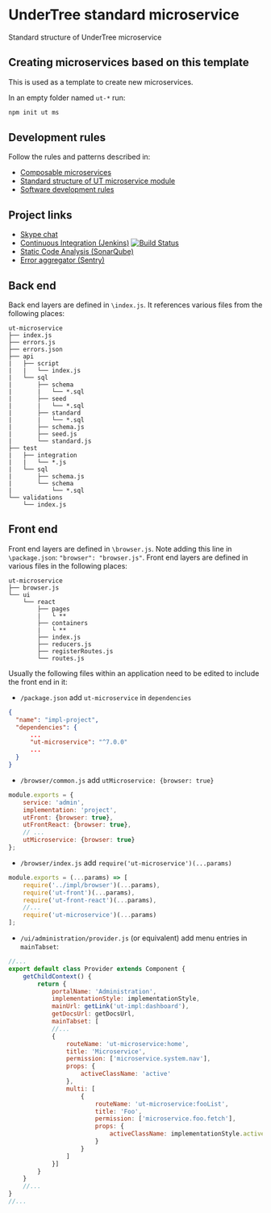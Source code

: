 # UnderTree standard microservice

Standard structure of UnderTree microservice

## Creating microservices based on this template

This is used as a template to create new microservices.

In an empty folder named `ut-*` run:

```bash
npm init ut ms
```

## Development rules

Follow the rules and patterns described in:

- [Composable microservices](https://github.com/softwaregroup-bg/ut-run/blob/master/microservices.md)
- [Standard structure of UT microservice module](https://github.com/softwaregroup-bg/ut-microservice)
- [Software development rules](https://confluence.softwaregroup.com/display/RD/Software+Engineering+Rules)

## Project links

- [Skype chat](https://join.skype.com/kCjJp7cig98r)
- [Continuous Integration (Jenkins)](https://jenkins.softwaregroup.com/view/master/job/ut/job/ut-microservice/)
  [![Build Status](https://jenkins.softwaregroup.com/buildStatus/icon?job=ut5impl/impl-application/master)](https://jenkins.softwaregroup.com/view/master/job/ut/job/ut-microservice/job/master/)
- [Static Code Analysis (SonarQube)](https://sonar.softwaregroup.com/dashboard?id=ut-microservice%3Aorigin%2Fmaster)
- [Error aggregator (Sentry)](http://sentry.k8s.softwaregroup-bg.com/sentry/ut-microservice/dashboard/?statsPeriod=1w)

## Back end

Back end layers are defined in `\index.js`. It references various files
from the following places:

```text
ut-microservice
├── index.js
├── errors.js
├── errors.json
├── api
|   ├── script
|   |   └── index.js
|   └── sql
|       ├── schema
|       |   └── *.sql
|       ├── seed
|       |   └── *.sql
|       ├── standard
|       |   └── *.sql
|       ├── schema.js
|       ├── seed.js
|       └── standard.js
├── test
|   ├── integration
|   |   └── *.js
|   └── sql
|       ├── schema.js
|       └── schema
|           └── *.sql
└── validations
    └── index.js
```

## Front end

Front end layers are defined in `\browser.js`. Note adding
this line in `\package.json`: `"browser": "browser.js"`.
Front end layers are defined in various files in the following places:

```text
ut-microservice
├── browser.js
└── ui
    └── react
        ├── pages
        |   └ **
        ├── containers
        |   └ **
        ├── index.js
        ├── reducers.js
        ├── registerRoutes.js
        └── routes.js
```

Usually the following files within an application need
to be edited to include the front end in it:

* `/package.json` add `ut-microservice` in `dependencies`

```json
{
  "name": "impl-project",
  "dependencies": {
      ...
      "ut-microservice": "^7.0.0"
      ...
  }
}
```

* `/browser/common.js` add `utMicroservice: {browser: true}`

```js
module.exports = {
    service: 'admin',
    implementation: 'project',
    utFront: {browser: true},
    utFrontReact: {browser: true},
    // ...
    utMicroservice: {browser: true}
};
```

* `/browser/index.js` add `require('ut-microservice')(...params)`

```js
module.exports = (...params) => [
    require('../impl/browser')(...params),
    require('ut-front')(...params),
    require('ut-front-react')(...params),
    //...
    require('ut-microservice')(...params)
];

```

* `/ui/administration/provider.js` (or equivalent)
  add menu entries in `mainTabset`:

```js
//...
export default class Provider extends Component {
    getChildContext() {
        return {
            portalName: 'Administration',
            implementationStyle: implementationStyle,
            mainUrl: getLink('ut-impl:dashboard'),
            getDocsUrl: getDocsUrl,
            mainTabset: [
            //...
            {
                routeName: 'ut-microservice:home',
                title: 'Microservice',
                permission: ['microservice.system.nav'],
                props: {
                    activeClassName: 'active'
                },
                multi: [
                    {
                        routeName: 'ut-microservice:fooList',
                        title: 'Foo',
                        permission: ['microservice.foo.fetch'],
                        props: {
                            activeClassName: implementationStyle.active
                        }
                    }
                ]
            }]
        }
    }
    //...
}
//...

```
